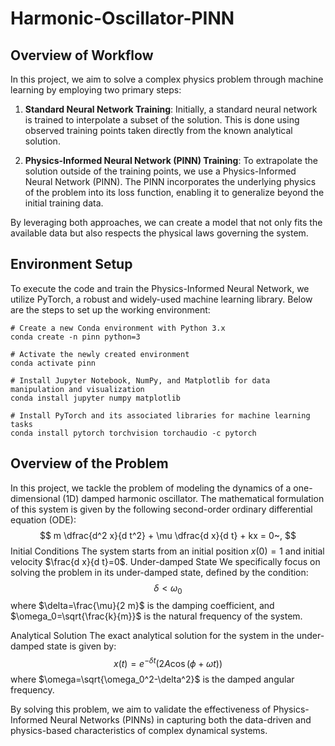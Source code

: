 # Harmonic-Oscillator-PINN
## Overview of Workflow
In this project, we aim to solve a complex physics problem through machine learning by employing two primary steps:

1. __Standard Neural Network Training__: Initially, a standard neural network is trained to interpolate a subset of the solution. This is done using observed training points taken directly from the known analytical solution.

2. __Physics-Informed Neural Network (PINN) Training__: To extrapolate the solution outside of the training points, we use a Physics-Informed Neural Network (PINN). The PINN incorporates the underlying physics of the problem into its loss function, enabling it to generalize beyond the initial training data.

By leveraging both approaches, we can create a model that not only fits the available data but also respects the physical laws governing the system.

## Environment Setup
To execute the code and train the Physics-Informed Neural Network, we utilize PyTorch, a robust and widely-used machine learning library. Below are the steps to set up the working environment:
```commandline
# Create a new Conda environment with Python 3.x
conda create -n pinn python=3

# Activate the newly created environment
conda activate pinn

# Install Jupyter Notebook, NumPy, and Matplotlib for data manipulation and visualization
conda install jupyter numpy matplotlib

# Install PyTorch and its associated libraries for machine learning tasks
conda install pytorch torchvision torchaudio -c pytorch
```

## Overview of the Problem
In this project, we tackle the problem of modeling the dynamics of a one-dimensional (1D) damped harmonic oscillator. The mathematical formulation of this system is given by the following second-order ordinary differential equation (ODE):
$$
m \dfrac{d^2 x}{d t^2} + \mu \dfrac{d x}{d t} + kx = 0~,
$$
Initial Conditions
The system starts from an initial position $x(0)=1$ and initial velocity $\frac{d x}{d t}=0$.
Under-damped State
We specifically focus on solving the problem in its under-damped state, defined by the condition:
$$
\delta<\omega_0
$$
where $\delta=\frac{\mu}{2 m}$ is the damping coefficient, and $\omega_0=\sqrt{\frac{k}{m}}$ is the natural frequency of the system.

Analytical Solution
The exact analytical solution for the system in the under-damped state is given by:
$$
x(t)=e^{-\delta t}(2 A \cos (\phi+\omega t))
$$
where $\omega=\sqrt{\omega_0^2-\delta^2}$ is the damped angular frequency.

By solving this problem, we aim to validate the effectiveness of Physics-Informed Neural Networks (PINNs) in capturing both the data-driven and physics-based characteristics of complex dynamical systems.